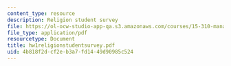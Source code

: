 ```yaml
---
content_type: resource
description: Religion student survey
file: https://ol-ocw-studio-app-qa.s3.amazonaws.com/courses/15-310-managerial-psychology-laboratory-spring-2003/4b818f2dcf2eb3a7fd1449d90985c524_hw1religionstudentsurvey.pdf
file_type: application/pdf
resourcetype: Document
title: hw1religionstudentsurvey.pdf
uid: 4b818f2d-cf2e-b3a7-fd14-49d90985c524
---
```

